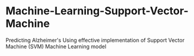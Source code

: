# Machine-Learning-Support-Vector-Machine
Predicting Alzheimer's Using effective implementation of Support Vector Machine (SVM) Machine Learning model
